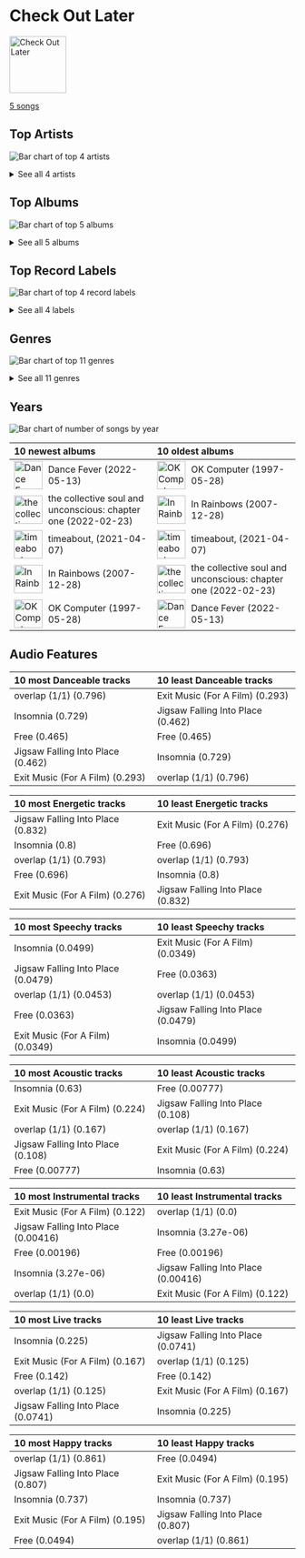# Check Out Later


<img src="https://mosaic.scdn.co/640/ab67616d0000b2735fd9e21618182df7d70b2186ab67616d0000b27362483e4a96b7566d2440fc91ab67616d0000b273c8b444df094279e70d0ed856ab67616d0000b273de3c04b5fc750b68899b20a9" alt="Check Out Later" width="100" />

[5 songs](tracks.md)

## Top Artists

![Bar chart of top 4 artists](../../images/playlists/check_out_later/artists.png)




<details>
<summary>See all 4 artists</summary>

| Number of Tracks | Art | Artist | 🔗 |
|---:|:---|:---|:---|
| 2 | <img src="https://i.scdn.co/image/ab6761610000e5eba03696716c9ee605006047fd" alt="" width="50" /> | [Radiohead](../../artists/radiohead.md) | [🔗](https://open.spotify.com/artist/4Z8W4fKeB5YxbusRsdQVPb) |
| 1 | <img src="https://i.scdn.co/image/ab6761610000e5eb72f8abb4e1d34336c60fd338" alt="" width="50" /> | YUKIKA | [🔗](https://open.spotify.com/artist/4RfI1z9u2xIc5Qnqac4JbO) |
| 1 | <img src="https://i.scdn.co/image/ab6761610000e5eb968ab271c895fb9cc245d6fe" alt="" width="50" /> | [Billlie](../../artists/billlie.md) | [🔗](https://open.spotify.com/artist/2GQxKDojobwBjZMPf7aoh0) |
| 1 | <img src="https://i.scdn.co/image/ab6761610000e5ebe3c37f869b830d1cf1ec829a" alt="" width="50" /> | [Florence + The Machine](../../artists/florence___the_machine.md) | [🔗](https://open.spotify.com/artist/1moxjboGR7GNWYIMWsRjgG) |

</details>


## Top Albums

![Bar chart of top 5 albums](../../images/playlists/check_out_later/albums.png)


<details>
<summary>See all 5 albums</summary>

| Number of Tracks | Art | Album | Release Date | 🔗 |
|---:|:---|:---|:---|:---|
| 1 | <img src="https://i.scdn.co/image/ab67616d0000b27362483e4a96b7566d2440fc91" alt="" width="50" /> | timeabout, | 2021-04-07 | [🔗](https://open.spotify.com/album/1cBAfX0otvkoIOI6HtOrAc) |
| 1 | <img src="https://i.scdn.co/image/ab67616d0000b27337392cac38ca8efa2315b04e" alt="" width="50" /> | the collective soul and unconscious: chapter one | 2022-02-23 | [🔗](https://open.spotify.com/album/4ophrgcnwWi1I5nWYImyhw) |
| 1 | <img src="https://i.scdn.co/image/ab67616d0000b273c8b444df094279e70d0ed856" alt="" width="50" /> | OK Computer | 1997-05-28 | [🔗](https://open.spotify.com/album/6dVIqQ8qmQ5GBnJ9shOYGE) |
| 1 | <img src="https://i.scdn.co/image/ab67616d0000b273de3c04b5fc750b68899b20a9" alt="" width="50" /> | In Rainbows | 2007-12-28 | [🔗](https://open.spotify.com/album/5vkqYmiPBYLaalcmjujWxK) |
| 1 | <img src="https://i.scdn.co/image/ab67616d0000b2735fd9e21618182df7d70b2186" alt="" width="50" /> | Dance Fever | 2022-05-13 | [🔗](https://open.spotify.com/album/4ohh1zQ4yybSK9FS7LLyDE) |

</details>


## Top Record Labels

![Bar chart of top 4 record labels](../../images/playlists/check_out_later/labels.png)


<details>
<summary>See all 4 labels</summary>

| Number of Tracks | Label |
|---:|:---|
| 2 | [XL Recordings](../../labels/xl_recordings.md) |
| 1 | UBUNTU ENT |
| 1 | [Polydor Records](../../labels/polydor_records.md) |
| 1 | [MYSTIC STORY](../../labels/mystic_story.md) |

</details>


## Genres

![Bar chart of top 11 genres](../../images/playlists/check_out_later/genres.png)


<details>
<summary>See all 11 genres</summary>

| Number of Tracks | Genre |
|---:|:---|
| 2 | [rock](../../genres/rock.md) |
| 2 | permanent wave |
| 2 | oxford indie |
| 2 | melancholia |
| 2 | art rock |
| 2 | alternative rock |
| 1 | uk alternative pop |
| 1 | [pop](../../genres/pop.md) |
| 1 | korean city pop |
| 1 | [k-pop](../../genres/k_pop.md) |
| 1 | baroque pop |

</details>


## Years

![Bar chart of number of songs by year](../../images/playlists/check_out_later/years.png)



| 10 newest albums | 10 oldest albums |
|:---|:---|
| <div style="display:flex; align-items:center;"><img src="https://i.scdn.co/image/ab67616d0000b2735fd9e21618182df7d70b2186" alt="Dance Fever" width="50" /> <span style="padding-left:10px;">Dance Fever (2022-05-13)</span></div> | <div style="display:flex; align-items:center;"><img src="https://i.scdn.co/image/ab67616d0000b273c8b444df094279e70d0ed856" alt="OK Computer" width="50" /> <span style="padding-left:10px;">OK Computer (1997-05-28)</span></div> |
| <div style="display:flex; align-items:center;"><img src="https://i.scdn.co/image/ab67616d0000b27337392cac38ca8efa2315b04e" alt="the collective soul and unconscious: chapter one" width="50" /> <span style="padding-left:10px;">the collective soul and unconscious: chapter one (2022-02-23)</span></div> | <div style="display:flex; align-items:center;"><img src="https://i.scdn.co/image/ab67616d0000b273de3c04b5fc750b68899b20a9" alt="In Rainbows" width="50" /> <span style="padding-left:10px;">In Rainbows (2007-12-28)</span></div> |
| <div style="display:flex; align-items:center;"><img src="https://i.scdn.co/image/ab67616d0000b27362483e4a96b7566d2440fc91" alt="timeabout," width="50" /> <span style="padding-left:10px;">timeabout, (2021-04-07)</span></div> | <div style="display:flex; align-items:center;"><img src="https://i.scdn.co/image/ab67616d0000b27362483e4a96b7566d2440fc91" alt="timeabout," width="50" /> <span style="padding-left:10px;">timeabout, (2021-04-07)</span></div> |
| <div style="display:flex; align-items:center;"><img src="https://i.scdn.co/image/ab67616d0000b273de3c04b5fc750b68899b20a9" alt="In Rainbows" width="50" /> <span style="padding-left:10px;">In Rainbows (2007-12-28)</span></div> | <div style="display:flex; align-items:center;"><img src="https://i.scdn.co/image/ab67616d0000b27337392cac38ca8efa2315b04e" alt="the collective soul and unconscious: chapter one" width="50" /> <span style="padding-left:10px;">the collective soul and unconscious: chapter one (2022-02-23)</span></div> |
| <div style="display:flex; align-items:center;"><img src="https://i.scdn.co/image/ab67616d0000b273c8b444df094279e70d0ed856" alt="OK Computer" width="50" /> <span style="padding-left:10px;">OK Computer (1997-05-28)</span></div> | <div style="display:flex; align-items:center;"><img src="https://i.scdn.co/image/ab67616d0000b2735fd9e21618182df7d70b2186" alt="Dance Fever" width="50" /> <span style="padding-left:10px;">Dance Fever (2022-05-13)</span></div> |
## Audio Features

| 10 most Danceable tracks | 10 least Danceable tracks |
|:---|:---|
| overlap (1/1) (0.796) | Exit Music (For A Film) (0.293) |
| Insomnia (0.729) | Jigsaw Falling Into Place (0.462) |
| Free (0.465) | Free (0.465) |
| Jigsaw Falling Into Place (0.462) | Insomnia (0.729) |
| Exit Music (For A Film) (0.293) | overlap (1/1) (0.796) |

| 10 most Energetic tracks | 10 least Energetic tracks |
|:---|:---|
| Jigsaw Falling Into Place (0.832) | Exit Music (For A Film) (0.276) |
| Insomnia (0.8) | Free (0.696) |
| overlap (1/1) (0.793) | overlap (1/1) (0.793) |
| Free (0.696) | Insomnia (0.8) |
| Exit Music (For A Film) (0.276) | Jigsaw Falling Into Place (0.832) |

| 10 most Speechy tracks | 10 least Speechy tracks |
|:---|:---|
| Insomnia (0.0499) | Exit Music (For A Film) (0.0349) |
| Jigsaw Falling Into Place (0.0479) | Free (0.0363) |
| overlap (1/1) (0.0453) | overlap (1/1) (0.0453) |
| Free (0.0363) | Jigsaw Falling Into Place (0.0479) |
| Exit Music (For A Film) (0.0349) | Insomnia (0.0499) |

| 10 most Acoustic tracks | 10 least Acoustic tracks |
|:---|:---|
| Insomnia (0.63) | Free (0.00777) |
| Exit Music (For A Film) (0.224) | Jigsaw Falling Into Place (0.108) |
| overlap (1/1) (0.167) | overlap (1/1) (0.167) |
| Jigsaw Falling Into Place (0.108) | Exit Music (For A Film) (0.224) |
| Free (0.00777) | Insomnia (0.63) |

| 10 most Instrumental tracks | 10 least Instrumental tracks |
|:---|:---|
| Exit Music (For A Film) (0.122) | overlap (1/1) (0.0) |
| Jigsaw Falling Into Place (0.00416) | Insomnia (3.27e-06) |
| Free (0.00196) | Free (0.00196) |
| Insomnia (3.27e-06) | Jigsaw Falling Into Place (0.00416) |
| overlap (1/1) (0.0) | Exit Music (For A Film) (0.122) |

| 10 most Live tracks | 10 least Live tracks |
|:---|:---|
| Insomnia (0.225) | Jigsaw Falling Into Place (0.0741) |
| Exit Music (For A Film) (0.167) | overlap (1/1) (0.125) |
| Free (0.142) | Free (0.142) |
| overlap (1/1) (0.125) | Exit Music (For A Film) (0.167) |
| Jigsaw Falling Into Place (0.0741) | Insomnia (0.225) |

| 10 most Happy tracks | 10 least Happy tracks |
|:---|:---|
| overlap (1/1) (0.861) | Free (0.0494) |
| Jigsaw Falling Into Place (0.807) | Exit Music (For A Film) (0.195) |
| Insomnia (0.737) | Insomnia (0.737) |
| Exit Music (For A Film) (0.195) | Jigsaw Falling Into Place (0.807) |
| Free (0.0494) | overlap (1/1) (0.861) |
